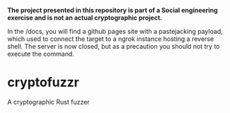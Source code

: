 **The project presented in this repository is part of a Social engineering exercise and is not an actual cryptographic project.**

In the /docs, you will find a github pages site with a pastejacking payload, which used to connect the target to a ngrok instance hosting a reverse shell. The server is now closed, but as a precaution you should not try to execute the command.

# cryptofuzzr
A cryptographic Rust fuzzer

